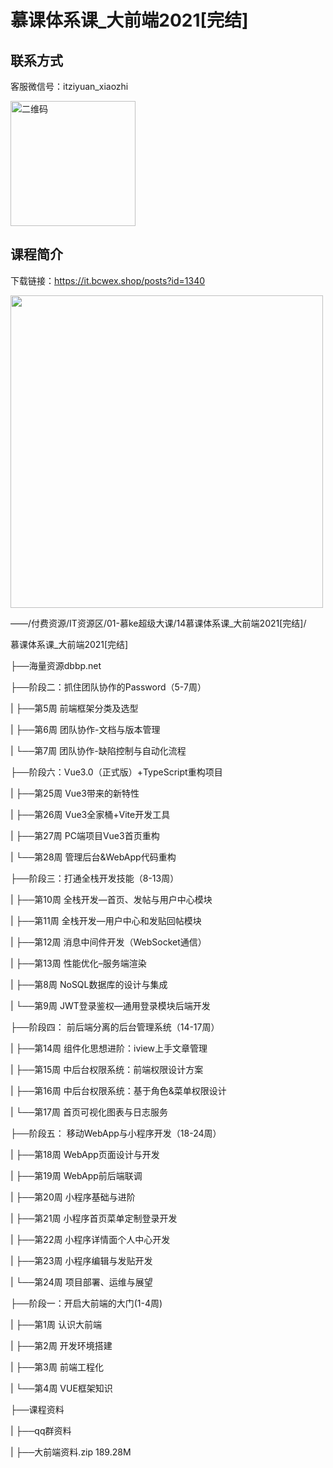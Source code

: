 # 慕课体系课_大前端2021[完结]

## 联系方式

客服微信号：itziyuan_xiaozhi

<img src="https://ziyuanyun.oss-cn-guangzhou.aliyuncs.com/common/20240614073449/666b82192834a.jpg" width="200" height="200" alt="二维码">

## 课程简介

下载链接：https://it.bcwex.shop/posts?id=1340

<img src="https://ziyuanyun.oss-cn-guangzhou.aliyuncs.com/yun/20240515153708/6644662462931.jpg" width="500" alt="">

  ——/付费资源/IT资源区/01-慕ke超级大课/14慕课体系课_大前端2021[完结]/

 慕课体系课_大前端2021[完结]





 ├──海量资源dbbp.net

 ├──阶段二：抓住团队协作的Password（5-7周）

 | ├──第5周 前端框架分类及选型

 | ├──第6周 团队协作-文档与版本管理

 | └──第7周 团队协作-缺陷控制与自动化流程

 ├──阶段六：Vue3.0（正式版）+TypeScript重构项目

 | ├──第25周 Vue3带来的新特性

 | ├──第26周 Vue3全家桶+Vite开发工具

 | ├──第27周 PC端项目Vue3首页重构

 | └──第28周 管理后台&amp;WebApp代码重构

 ├──阶段三：打通全栈开发技能（8-13周）

 | ├──第10周 全栈开发—首页、发帖与用户中心模块

 | ├──第11周 全栈开发—用户中心和发贴回帖模块

 | ├──第12周 消息中间件开发（WebSocket通信）

 | ├──第13周 性能优化&#8211;服务端渲染

 | ├──第8周 NoSQL数据库的设计与集成

 | └──第9周 JWT登录鉴权—通用登录模块后端开发

 ├──阶段四： 前后端分离的后台管理系统（14-17周）

 | ├──第14周 组件化思想进阶：iview上手文章管理

 | ├──第15周 中后台权限系统：前端权限设计方案

 | ├──第16周 中后台权限系统：基于角色&amp;菜单权限设计

 | └──第17周 首页可视化图表与日志服务

 ├──阶段五： 移动WebApp与小程序开发（18-24周）

 | ├──第18周 WebApp页面设计与开发

 | ├──第19周 WebApp前后端联调

 | ├──第20周 小程序基础与进阶

 | ├──第21周 小程序首页菜单定制登录开发

 | ├──第22周 小程序详情面个人中心开发

 | ├──第23周 小程序编辑与发贴开发

 | └──第24周 项目部署、运维与展望

 ├──阶段一：开启大前端的大门(1-4周)

 | ├──第1周 认识大前端

 | ├──第2周 开发环境搭建

 | ├──第3周 前端工程化

 | └──第4周 VUE框架知识

 ├──课程资料

 | ├──qq群资料

 | ├──大前端资料.zip 189.28M

  